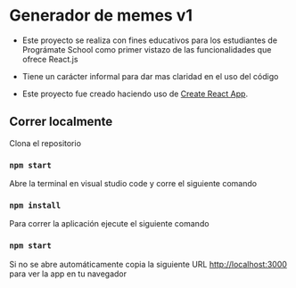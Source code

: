 # Generador de memes v1

- Este proyecto se realiza con fines educativos para los estudiantes de Prográmate School como primer vistazo de las funcionalidades que ofrece React.js 

- Tiene un carácter informal para dar mas claridad en el uso del código

- Este proyecto fue creado haciendo uso de [Create React App](https://github.com/facebook/create-react-app).

## Correr localmente

Clona el repositorio

### `npm start`

Abre la terminal en visual studio code y corre el siguiente comando

### `npm install`

Para correr la aplicación ejecute el siguiente comando 

### `npm start`

Si no se abre automáticamente copia la siguiente URL [http://localhost:3000](http://localhost:3000) para ver la app en tu navegador

